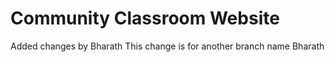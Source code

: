 # Community Classroom Website
Added changes by Bharath
This change is for another branch 
name Bharath
